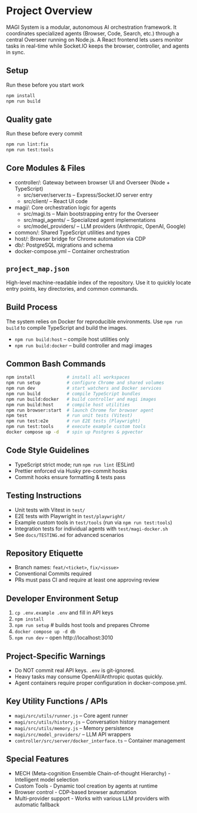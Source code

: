 # Project Overview
MAGI System is a modular, autonomous AI orchestration framework. It coordinates specialized agents (Browser, Code, Search, etc.) through a central Overseer running on Node.js. A React frontend lets users monitor tasks in real-time while Socket.IO keeps the browser, controller, and agents in sync.

## Setup
Run these before you start work
```bash
npm install
npm run build  
```

## Quality gate
Run these before every commit
```bash
npm run lint:fix
npm run test:tools
```

## Core Modules & Files
- controller/: Gateway between browser UI and Overseer (Node + TypeScript)
  - src/server/server.ts – Express/Socket.IO server entry
  - src/client/ – React UI code
- magi/: Core orchestration logic for agents
  - src/magi.ts – Main bootstrapping entry for the Overseer
  - src/magi_agents/ – Specialized agent implementations
  - src/model_providers/ – LLM providers (Anthropic, OpenAI, Google)
- common/: Shared TypeScript utilities and types
- host/: Browser bridge for Chrome automation via CDP
- db/: PostgreSQL migrations and schema
- docker-compose.yml – Container orchestration

## `project_map.json`
High-level machine-readable index of the repository. Use it to quickly locate entry points, key directories, and common commands.

## Build Process
The system relies on Docker for reproducible environments. Use `npm run build` to compile TypeScript and build the images.
- `npm run build:host` – compile host utilities only
- `npm run build:docker` – build controller and magi images


## Common Bash Commands
```bash
npm install            # install all workspaces
npm run setup          # configure Chrome and shared volumes
npm run dev            # start watchers and Docker services
npm run build          # compile TypeScript bundles
npm run build:docker   # build controller and magi images
npm run build:host     # compile host utilities
npm run browser:start  # launch Chrome for browser agent
npm test               # run unit tests (Vitest)
npm run test:e2e       # run E2E tests (Playwright)
npm run test:tools     # execute example custom tools
docker compose up -d   # spin up Postgres & pgvector
```

## Code Style Guidelines
- TypeScript strict mode; run `npm run lint` (ESLint)
- Prettier enforced via Husky pre-commit hooks
- Commit hooks ensure formatting & tests pass

## Testing Instructions
- Unit tests with Vitest in `test/`
- E2E tests with Playwright in `test/playwright/`
- Example custom tools in `test/tools` (run via `npm run test:tools`)
- Integration tests for individual agents with `test/magi-docker.sh`
- See `docs/TESTING.md` for advanced scenarios

## Repository Etiquette
- Branch names: `feat/<ticket>`, `fix/<issue>`
- Conventional Commits required
- PRs must pass CI and require at least one approving review

## Developer Environment Setup
1. `cp .env.example .env` and fill in API keys
2. `npm install`
3. `npm run setup`    # builds host tools and prepares Chrome
4. `docker compose up -d db`
5. `npm run dev` – open http://localhost:3010

## Project-Specific Warnings
- Do NOT commit real API keys. `.env` is git-ignored.
- Heavy tasks may consume OpenAI/Anthropic quotas quickly.
- Agent containers require proper configuration in docker-compose.yml.

## Key Utility Functions / APIs
- `magi/src/utils/runner.js` – Core agent runner
- `magi/src/utils/history.js` – Conversation history management
- `magi/src/utils/memory.js` – Memory persistence
- `magi/src/model_providers/` – LLM API wrappers
- `controller/src/server/docker_interface.ts` – Container management

## Special Features
- MECH (Meta-cognition Ensemble Chain-of-thought Hierarchy) - Intelligent model selection
- Custom Tools - Dynamic tool creation by agents at runtime
- Browser control - CDP-based browser automation
- Multi-provider support - Works with various LLM providers with automatic fallback